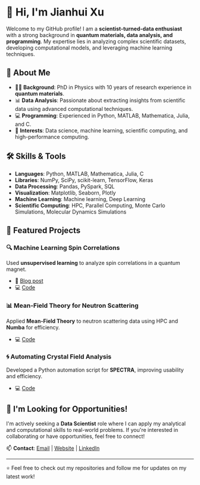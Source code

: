 <!--
**jh-xu/jh-xu** is a ✨ _special_ ✨ repository because its `README.md` (this file) appears on your GitHub profile.

Here are some ideas to get you started:

- 🔭 I’m currently working on ...
- 🌱 I’m currently learning ...
- 👯 I’m looking to collaborate on ...
- 🤔 I’m looking for help with ...
- 💬 Ask me about ...
- 📫 How to reach me: ...
- 😄 Pronouns: ...
- ⚡ Fun fact: ...
-->
# 👋 Hi, I'm Jianhui Xu

Welcome to my GitHub profile! I am a **scientist-turned-data enthusiast** with a strong background in **quantum materials, data analysis, and programming**. My expertise lies in analyzing complex scientific datasets, developing computational models, and leveraging machine learning techniques.

## 🔬 About Me
- 🧑‍🔬 **Background**: PhD in Physics with 10 years of research experience in **quantum materials**.
- 📊 **Data Analysis**: Passionate about extracting insights from scientific data using advanced computational techniques.
- 💻 **Programming**: Experienced in Python, MATLAB, Mathematica, Julia, and C.
- 🚀 **Interests**: Data science, machine learning, scientific computing, and high-performance computing.

## 🛠️ Skills & Tools
- **Languages**: Python, MATLAB, Mathematica, Julia, C
- **Libraries**: NumPy, SciPy, scikit-learn, TensorFlow, Keras  
- **Data Processing**: Pandas, PySpark, SQL
- **Visualization**: Matplotlib, Seaborn, Plotly
- **Machine Learning**: Machine learning, Deep Learning
- **Scientific Computing**: HPC, Parallel Computing, Monte Carlo Simulations, Molecular Dynamics Simulations

## 📌 Featured Projects
### 🔍 Machine Learning Spin Correlations
Used **unsupervised learning** to analyze spin correlations in a quantum magnet.
- 📖 [Blog post](https://jh-xu.github.io/posts/Machine-learning-correlations-of-vectors)
- 💻 [Code](https://github.com/jh-xu/research-code/blob/main/Machine_learning.ipynb)

### 📊 Mean-Field Theory for Neutron Scattering
Applied **Mean-Field Theory** to neutron scattering data using HPC and **Numba** for efficiency.
- 💻 [Code](https://github.com/jh-xu/research-code/blob/main/Mean_field.ipynb)

### 🌀 Automating Crystal Field Analysis
Developed a Python automation script for **SPECTRA**, improving usability and efficiency.
- 💻 [Code](https://github.com/jh-xu/research-code/blob/main/Crystal_field_automation.ipynb)

## 🚀 I'm Looking for Opportunities!
I'm actively seeking a **Data Scientist** role where I can apply my analytical and computational skills to real-world problems. If you're interested in collaborating or have opportunities, feel free to connect!

📫 **Contact**: [Email](mailto:jhxupku@gmail.com) | [Website](https://jh-xu.github.io/) | [LinkedIn](https://www.linkedin.com/in/jh-xu/)

---

⭐ Feel free to check out my repositories and follow me for updates on my latest work!
